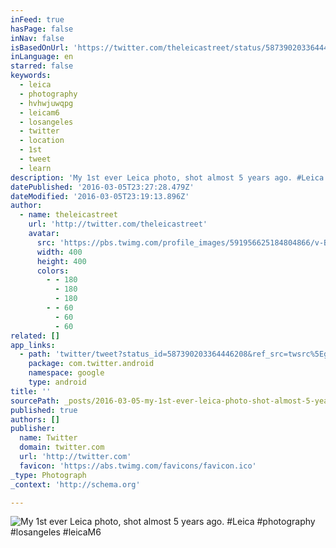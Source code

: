```yaml
---
inFeed: true
hasPage: false
inNav: false
isBasedOnUrl: 'https://twitter.com/theleicastreet/status/587390203364446208'
inLanguage: en
starred: false
keywords:
  - leica
  - photography
  - hvhwjuwqpg
  - leicam6
  - losangeles
  - twitter
  - location
  - 1st
  - tweet
  - learn
description: 'My 1st ever Leica photo, shot almost 5 years ago. #Leica #photography #losangeles #leicaM6'
datePublished: '2016-03-05T23:27:28.479Z'
dateModified: '2016-03-05T23:19:13.896Z'
author:
  - name: theleicastreet
    url: 'http://twitter.com/theleicastreet'
    avatar:
      src: 'https://pbs.twimg.com/profile_images/591956625184804866/v-Bq1Lcj_400x400.jpg'
      width: 400
      height: 400
      colors:
        - - 180
          - 180
          - 180
        - - 60
          - 60
          - 60
related: []
app_links:
  - path: 'twitter/tweet?status_id=587390203364446208&ref_src=twsrc%5Egoogle%7Ctwcamp%5Eandroidseo%7Ctwgr%5Estatus%7Ctwterm%5E587390203364446208'
    package: com.twitter.android
    namespace: google
    type: android
title: ''
sourcePath: _posts/2016-03-05-my-1st-ever-leica-photo-shot-almost-5-years-ago-leica-ph.md
published: true
authors: []
publisher:
  name: Twitter
  domain: twitter.com
  url: 'http://twitter.com'
  favicon: 'https://abs.twimg.com/favicons/favicon.ico'
_type: Photograph
_context: 'http://schema.org'

---
```

![My 1st ever Leica photo&comma; shot almost 5 years ago&period; &num;Leica &num;photography &num;losangeles &num;leicaM6](https://pbs.twimg.com/media/CCbURpeUAAEmphW.jpg:large)